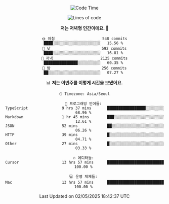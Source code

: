 <div align='center'>
 
<!--START_SECTION:waka-->
![Code Time](http://img.shields.io/badge/Code%20Time-4%2C329%20hrs%2029%20mins-blue)

![Lines of code](https://img.shields.io/badge/%EC%A0%80%EB%8A%94%20%EC%97%AC%ED%83%9C%EA%B9%8C%EC%A7%80%20-1.7%20million%20%EC%A4%84%EC%9D%98%20%EC%BD%94%EB%93%9C%EB%A5%BC%20%EC%9E%91%EC%84%B1%ED%96%88%EC%96%B4%EC%9A%94.-blue)

**저는 저녁형 인간이에요. 🦉** 

```text
🌞 아침                     548 commits         ████░░░░░░░░░░░░░░░░░░░░░   15.56 % 
🌆 낮　                     592 commits         ████░░░░░░░░░░░░░░░░░░░░░   16.81 % 
🌃 저녁                     2125 commits        ███████████████░░░░░░░░░░   60.35 % 
🌙 밤　                     256 commits         ██░░░░░░░░░░░░░░░░░░░░░░░   07.27 % 
```


📊 **저는 이번주를 이렇게 시간을 보냈어요.** 

```text
🕑︎ Timezone: Asia/Seoul

💬 프로그래밍 언어들: 
TypeScript               9 hrs 37 mins       █████████████████░░░░░░░░   68.96 % 
Markdown                 1 hr 45 mins        ███░░░░░░░░░░░░░░░░░░░░░░   12.61 % 
JSON                     52 mins             ██░░░░░░░░░░░░░░░░░░░░░░░   06.26 % 
HTTP                     39 mins             █░░░░░░░░░░░░░░░░░░░░░░░░   04.71 % 
Other                    27 mins             █░░░░░░░░░░░░░░░░░░░░░░░░   03.33 % 

🔥 에디터들: 
Cursor                   13 hrs 57 mins      █████████████████████████   100.00 % 

💻 운영 체제들: 
Mac                      13 hrs 57 mins      █████████████████████████   100.00 % 
```


 Last Updated on 02/05/2025 18:42:37 UTC
<!--END_SECTION:waka-->
 </div>
<!---
Emewjin/Emewjin is a ✨ special ✨ repository because its `README.md` (this file) appears on your GitHub profile.
You can click the Preview link to take a look at your changes.
--->
